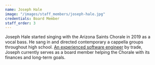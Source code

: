 ```yaml
---
name: Joseph Hale
image: "/images/staff_members/joseph-hale.jpg"
credentials: Board Member
staff_order: 3
---
```


Joseph Hale started singing with the Arizona Saints Chorale in 2019 as a vocal
bass. He sang in and directed contemporary a cappella groups throughout high
school. [An experienced software engineer](https://jhale.dev) by trade, Joseph
currently serves as a board member helping the Chorale with its finances and
long-term goals.